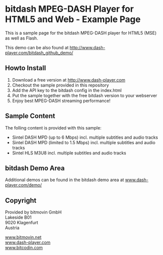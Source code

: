 # bitdash MPEG-DASH Player for HTML5 and Web - Example Page

This is a sample page for the bitdash MPEG-DASH player for HTML5 (MSE) as well as Flash. 

This demo can be also found at http://www.dash-player.com/bitdash_github_demo/ 

## Howto Install

1. Download a free version at http://www.dash-player.com
2. Checkout the sample provided in this repository
3. Add the API key to the bitdash config in the index.html
4. Put the sample together with the free bitdash version to your webserver
5. Enjoy best MPEG-DASH streaming performance! 

## Sample Content

The folling content is provided with this sample: 
* Sintel DASH MPD (up to 6 Mbps) incl. multiple subtitles and audio tracks
* Sintel DASH MPD (limited to 1.5 Mbps) incl. multiple subtitles and audio tracks
* Sintel HLS M3U8 incl. multiple subtitles and audio tracks

## bitdash Demo Area

Additional demos can be found in the bitdash demo area at www.dash-player.com/demo/

## Copyright

Provided by bitmovin GmbH <br>
Lakeside B01<br>
9020 Klagenfurt<br>
Austria<br>

www.bitmovin.net<br>
www.dash-player.com<br>
www.bitcodin.com<br>
